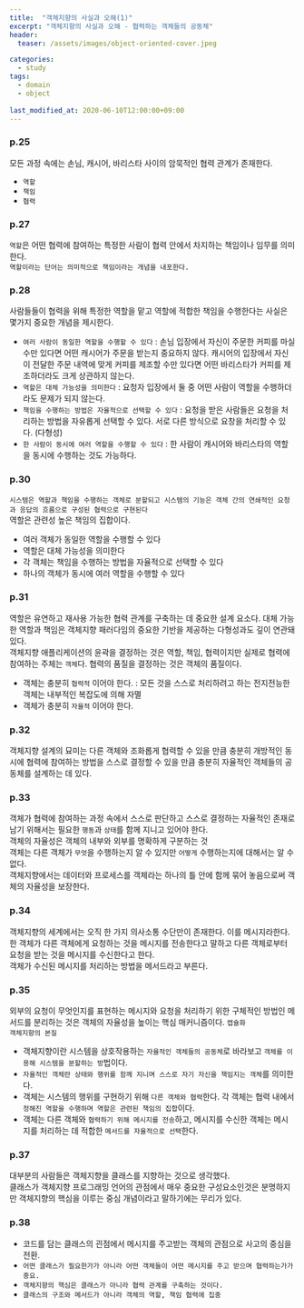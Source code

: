 ```yaml
---
title:  "객체지향의 사실과 오해(1)"
excerpt: "객체지향의 사실과 오해 - 협력하는 객체들의 공동체"
header:
  teaser: /assets/images/object-oriented-cover.jpeg

categories:
  - study
tags:
  - domain
  - object
  
last_modified_at: 2020-06-10T12:00:00+09:00
---
```


### p.25
모든 과정 속에는 손님, 캐시어, 바리스타 사이의 암묵적인 협력 관계가 존재한다.
- `역할`
- `책임`
- `협력`

### p.27
`역할`은 어떤 협력에 참여하는 특정한 사람이 협력 안에서 차지하는 책임이나 임무를 의미한다.  
`역할이라는 단어는 의미적으로 책임이라는 개념을 내포한다.`

### p.28
사람들들이 협력을 위해 특정한 역할을 맡고 역할에 적합한 책임을 수행한다는 사실은 몇가지 중요한 개념을 제시한다.

- `여러 사람이 동일한 역할을 수행할 수 있다` : 손님 입장에서 자신이 주문한 커피를 마실 수만 있다면 어떤 캐시어가 주문을 받는지 중요하지 않다. 캐시어의 입장에서 자신이 전달한 주문 내역에 맞게 커피를 제조할 수만 있다면 어떤 바리스타가 커피를 제조하더라도 크게 상관하지 않는다.
- `역할은 대체 가능성을 의미한다` : 요청자 입장에서 둘 중 어떤 사람이 역할을 수행하더라도 문제가 되지 않는다.
- `책임을 수행하는 방법은 자율적으로 선택할 수 있다` : 요청을 받은 사람들은 요청을 처리하는 방법을 자유롭게 선택할 수 있다. 서로 다른 방식으로 요창을 처리할 수 있다. (다형성)
- `한 사람이 동시에 여러 역할을 수행할 수 있다` : 한 사람이 캐시어와 바리스타의 역할을 동시에 수행하는 것도 가능하다.

### p.30
`시스템은 역할과 책임을 수행하는 객체로 분할되고 시스템의 기능은 객체 간의 연쇄적인 요청과 응답의 흐름으로 구성된 협력으로 구현된다`  
역할은 관련성 높은 책임의 집합이다.
- 여러 객체가 동일한 역할을 수행할 수 있다
- 역할은 대체 가능성을 의미한다
- 각 객체는 책임을 수행하는 방법을 자율적으로 선택할 수 있다
- 하나의 객체가 동시에 여러 역할을 수행할 수 있다

### p.31
역할은 유연하고 재사용 가능한 협력 관계를 구축하는 데 중요한 설계 요소다. 대체 가능한 역할과 책임은 객체지향 패러다임의 중요한 기반을 제공하는 다형성과도 깊이 연관돼있다.  
객체지향 애플리케이션의 윤곽을 결정하는 것은 역할, 책임, 협력이지만 실제로 협력에 참여하는 주체는 `객체`다.
협력의 품질을 결정하는 것은 객체의 품질이다.  
- 객체는 충분히 `협력적` 이어야 한다. : 모든 것을 스스로 처리하려고 하는 전지전능한 객체는 내부적인 복잡도에 의해 자멸
- 객체가 충분히 `자율적` 이어야 한다.

### p.32
객체지향 설계의 묘미는 다른 객체와 조화롭게 협력할 수 있을 만큼 충분히 개방적인 동시에 협력에 참여하는 방법을 스스로 결정할 수 있을 만큼 충분히 자율적인 객체들의 공동체를 설계하는 데 있다.

### p.33
객체가 협력에 참여하는 과정 속에서 스스로 판단하고 스스로 결정하는 자율적인 존재로 남기 위해서는 필요한 `행동`과 `상태`를 함께 지니고 있어야 한다.  
객체의 자율성은 객체의 내부와 외부를 명확하게 구분하는 것  
객체는 다른 객체가 `무엇`을 수행하는지 알 수 있지만 `어떻게` 수행하는지에 대해서는 알 수 없다.  
객체지향에서는 데이터와 프로세스를 객체라는 하나의 틀 안에 함께 묶어 놓음으로써 객체의 자율성을 보장한다.  

### p.34
객체지향의 세계에서는 오직 한 가지 의사소통 수단만이 존재한다. 이를 메시지라한다. 한 객체가 다른 객체에게 요청하는 것을 메시지를 전송한다고 말하고 다른 객체로부터 요청을 받는 것을 메시지를 수신한다고 한다.  
객체가 수신된 메시지를 처리하는 방법을 메서드라고 부른다.

### p.35
외부의 요청이 무엇인지를 표현하는 메시지와 요청을 처리하기 위한 구체적인 방법인 메서드를 분리하는 것은 객체의 자율성을 높이는 핵심 매커니즘이다. `캡슐화`  
`객체지향의 본질`
- 객체지향이란 시스템을 상호작용하는 `자율적인 객체들의 공동체`로 바라보고 `객체를 이용해 시스템을 분할하는 방`법이다.
- `자율적인 객체란 상태와 행위를 함께 지니며 스스로 자기 자신을 책임지는 객체`를 의미한다.
- 객체는 시스템의 행위를 구현하기 위해 `다른 객체와 협력`한다. 각 객체는 협력 내에서 `정해진 역할을 수행하며 역할은 관련된 책임의 집합`이다.
- 객체는 다른 객체와 `협력하기 위해 메시지를 전송`하고, 메시지를 수신한 객체는 메시지를 처리하는 데 적합한 `메서드를 자율적으로 선택`한다.

### p.37
대부분의 사람들은 객체지향을 클래스를 지향하는 것으로 생각했다.  
클래스가 객체지향 프로그래밍 언어의 관점에서 매우 중요한 구성요소인것은 분명하지만 객체지향의 핵심을 이루는 중심 개념이라고 말하기에는 무리가 있다. 

### p.38

- 코드를 담는 클래스의 괸점에서 메시지를 주고받는 객체의 관점으로 사고의 중심을 전환.
- `어떤 클래스가 필요한가가 아니라 어떤 객체들이 어떤 메시지를 주고 받으며 협력하는가가 중요.`
- `객체지향의 핵심은 클래스가 아니라 협력 관계를 구축하는 것이다.`
- `클래스의 구조와 메서드가 아니라 객체의 역할, 책임 협력에 집중`
